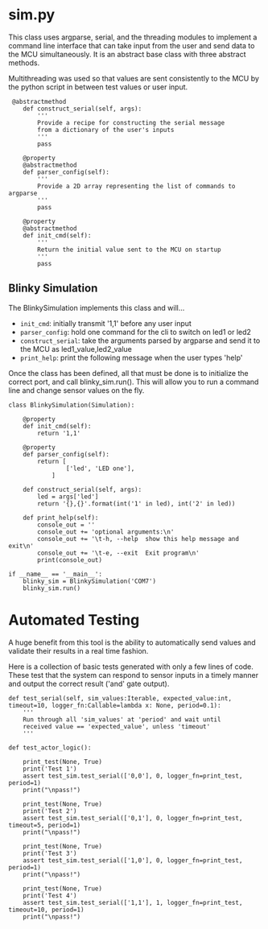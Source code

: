# sim.py
This class uses argparse, serial, and the threading modules to implement a command line interface that can take input from the user and send data to the MCU simultaneously. It is an abstract base class with three abstract methods.

Multithreading was used so that values are sent consistently to the MCU by the python script in between test values or user input.
```
 @abstractmethod
    def construct_serial(self, args):
        '''
        Provide a recipe for constructing the serial message
        from a dictionary of the user's inputs
        '''
        pass
    
    @property
    @abstractmethod
    def parser_config(self):
        '''
        Provide a 2D array representing the list of commands to argparse
        '''
        pass

    @property
    @abstractmethod
    def init_cmd(self):
        '''
        Return the initial value sent to the MCU on startup
        '''
        pass
```

## Blinky Simulation
The BlinkySimulation implements this class and will...

* ```init_cmd```: initially transmit '1,1' before any user input
* ```parser_config```: hold one command for the cli to switch on led1 or led2 
* ```construct_serial```: take the arguments parsed by argparse and send it to the MCU as led1_value,led2_value
* ```print_help```: print the following message when the user types 'help'

Once the class has been defined, all that must be done is to initialize the correct port, and call blinky_sim.run(). This will allow you to run a command line and change sensor values on the fly.
```
class BlinkySimulation(Simulation):

    @property
    def init_cmd(self):
        return '1,1'

    @property
    def parser_config(self):
        return [
                ['led', 'LED one'],
            ]
    
    def construct_serial(self, args):
        led = args['led']
        return '{},{}'.format(int('1' in led), int('2' in led))

    def print_help(self):
        console_out = ''
        console_out += 'optional arguments:\n'
        console_out += '\t-h, --help  show this help message and exit\n'
        console_out += '\t-e, --exit  Exit program\n'
        print(console_out)

if __name__ == '__main__':
    blinky_sim = BlinkySimulation('COM7')
    blinky_sim.run()
```

# Automated Testing 
A huge benefit from this tool is the ability to automatically send values and validate their results in a real time fashion. 

Here is a collection of basic tests generated with only a few lines of code. These test that the system can respond to sensor inputs in a timely manner and output the correct result ('and' gate output).

```
def test_serial(self, sim_values:Iterable, expected_value:int, timeout=10, logger_fn:Callable=lambda x: None, period=0.1):
    '''
    Run through all 'sim_values' at 'period' and wait until
    received value == 'expected_value', unless 'timeout'
    '''
```

```
def test_actor_logic():

    print_test(None, True)
    print('Test 1')
    assert test_sim.test_serial(['0,0'], 0, logger_fn=print_test, period=1)
    print("\npass!")

    print_test(None, True)
    print('Test 2')
    assert test_sim.test_serial(['0,1'], 0, logger_fn=print_test, timeout=5, period=1)
    print("\npass!")

    print_test(None, True)
    print('Test 3')
    assert test_sim.test_serial(['1,0'], 0, logger_fn=print_test, period=1)
    print("\npass!")

    print_test(None, True)
    print('Test 4')
    assert test_sim.test_serial(['1,1'], 1, logger_fn=print_test, timeout=10, period=1)
    print("\npass!")
```


